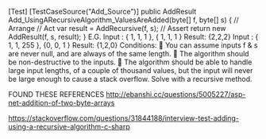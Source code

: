 ﻿[Test]
[TestCaseSource(&quot;Add_Source&quot;)]
public AddResult Add_UsingARecursiveAlgorithm_ValuesAreAdded(byte[] f, byte[] s)
{
// Arrange
// Act
var result = AddRecursive(f, s);
// Assert
return new AddResult(f, s, result);
}
E.G.
Input : { 1, 1, 1 }, { 1, 1, 1 }
Result: {2,2,2}
Input : { 1, 1, 255 }, {0, 0, 1 }
Result: {1,2,0}
Conditions:
 You can assume inputs f &amp; s are never null, and are always of the same length.
 The algorithm should be non-destructive to the inputs.
 The algorithm should be able to handle large input lengths, of a couple of thousand values, but the input
will never be large enough to cause a stack overflow.
Solve with a recursive method.

FOUND THESE REFERENCES
http://ebanshi.cc/questions/5005227/asp-net-addition-of-two-byte-arrays

https://stackoverflow.com/questions/31844188/interview-test-adding-using-a-recursive-algorithm-c-sharp